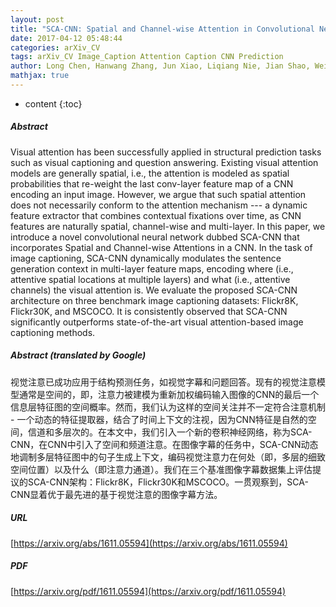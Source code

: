 ```yaml
---
layout: post
title: "SCA-CNN: Spatial and Channel-wise Attention in Convolutional Networks for Image Captioning"
date: 2017-04-12 05:48:44
categories: arXiv_CV
tags: arXiv_CV Image_Caption Attention Caption CNN Prediction
author: Long Chen, Hanwang Zhang, Jun Xiao, Liqiang Nie, Jian Shao, Wei Liu, Tat-Seng Chua
mathjax: true
---
```


* content
{:toc}

##### Abstract
Visual attention has been successfully applied in structural prediction tasks such as visual captioning and question answering. Existing visual attention models are generally spatial, i.e., the attention is modeled as spatial probabilities that re-weight the last conv-layer feature map of a CNN encoding an input image. However, we argue that such spatial attention does not necessarily conform to the attention mechanism --- a dynamic feature extractor that combines contextual fixations over time, as CNN features are naturally spatial, channel-wise and multi-layer. In this paper, we introduce a novel convolutional neural network dubbed SCA-CNN that incorporates Spatial and Channel-wise Attentions in a CNN. In the task of image captioning, SCA-CNN dynamically modulates the sentence generation context in multi-layer feature maps, encoding where (i.e., attentive spatial locations at multiple layers) and what (i.e., attentive channels) the visual attention is. We evaluate the proposed SCA-CNN architecture on three benchmark image captioning datasets: Flickr8K, Flickr30K, and MSCOCO. It is consistently observed that SCA-CNN significantly outperforms state-of-the-art visual attention-based image captioning methods.

##### Abstract (translated by Google)
视觉注意已成功应用于结构预测任务，如视觉字幕和问题回答。现有的视觉注意模型通常是空间的，即，注意力被建模为重新加权编码输入图像的CNN的最后一个信息层特征图的空间概率。然而，我们认为这样的空间关注并不一定符合注意机制 - 一个动态的特征提取器，结合了时间上下文的注视，因为CNN特征是自然的空间，信道和多层次的。在本文中，我们引入一个新的卷积神经网络，称为SCA-CNN，在CNN中引入了空间和频道注意。在图像字幕的任务中，SCA-CNN动态地调制多层特征图中的句子生成上下文，编码视觉注意力在何处（即，多层的细致空间位置）以及什么（即注意力通道）。我们在三个基准图像字幕数据集上评估提议的SCA-CNN架构：Flickr8K，Flickr30K和MSCOCO。一贯观察到，SCA-CNN显着优于最先进的基于视觉注意的图像字幕方法。

##### URL
[https://arxiv.org/abs/1611.05594](https://arxiv.org/abs/1611.05594)

##### PDF
[https://arxiv.org/pdf/1611.05594](https://arxiv.org/pdf/1611.05594)

